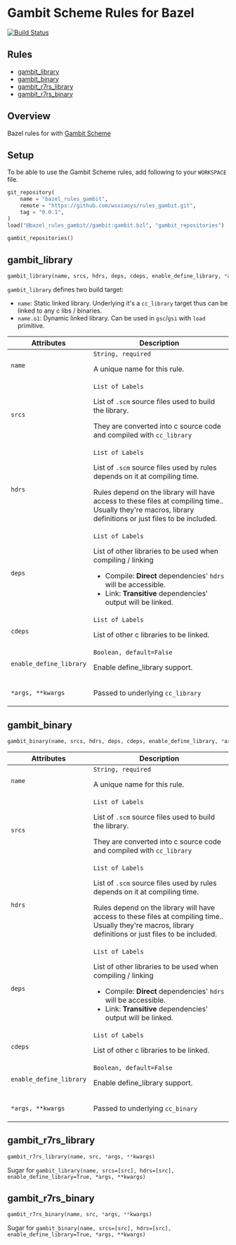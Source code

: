 # Gambit Scheme Rules for Bazel
[![Build Status](https://travis-ci.org/wsxiaoys/rules_gambit.svg?branch=master)](https://travis-ci.org/wsxiaoys/rules_gambit)

<div class="toc">
  <h2>Rules</h2>
  <ul>
    <li><a href="#gambit_library">gambit_library</a></li>
    <li><a href="#gambit_binary">gambit_binary</a></li>
    <li><a href="#gambit_r7rs_library">gambit_r7rs_library</a></li>
    <li><a href="#gambit_r7rs_binary">gambit_r7rs_binary</a></li>
  </ul>
</div>

## Overview
Bazel rules for with [Gambit Scheme](http://gambitscheme.org)

<a name="setup"></a>
## Setup
To be able to use the Gambit Scheme rules, add following to your `WORKSPACE` file.

```python
git_repository(
    name = "bazel_rules_gambit",
    remote = "https://github.com/wsxiaoys/rules_gambit.git",
    tag = "0.0.1",
)
load("@bazel_rules_gambit//gambit:gambit.bzl", "gambit_repositories")

gambit_repositories()
```

<a name="gambit_library"></a>
## gambit_library
```python
gambit_library(name, srcs, hdrs, deps, cdeps, enable_define_library, *args, **kwargs)
```

`gambit_library` defines two build target:
* `name`: Static linked library. Underlying it's a `cc_library` target thus can be linked to any c libs / binaries.
* `name.o1`: Dynamic linked library. Can be used in `gsc`/`gsi` with `load` primitive.

<table class="table table-condensed table-bordered table-params">
  <colgroup>
    <col class="col-param" />
    <col class="param-description" />
  </colgroup>
  <thead>
    <tr>
      <th>Attributes</th>
      <th>Description</th>
    </tr>
  </thead>
  <tbody>
    <tr>
      <td><code>name</code></td>
      <td>
        <code>String, required</code>
        <p>A unique name for this rule.</p>
      </td>
    </tr>
    <tr>
      <td><code>srcs</code></td>
      <td>
        <code>List of Labels</code>
        <p>List of <code>.scm</code> source files used to build the library.</p>
        <p>They are converted into c source code and compiled with <code>cc_library</code></p>
      </td>
    </tr>
    <tr>
      <td><code>hdrs</code></td>
      <td>
        <code>List of Labels</code>
        <p>List of <code>.scm</code> source files used by rules depends on it at compiling time.</p>
        <p>Rules depend on the library will have access to these files at compiling time.. Usually they're macros, library definitions or just files to be included.</p>
      </td>
    </tr>
    <tr>
      <td><code>deps</code></td>
      <td>
        <code>List of Labels</code>
        <p>List of other libraries to be used when compiling / linking</p>
        <ul>
          <li>Compile: <strong>Direct</strong> dependencies' <code>hdrs</code> will be accessible.</li>
          <li>Link: <strong>Transitive</strong> dependencies' output will be linked.</li>
        </ul>
      </td>
    </tr>
    <tr>
      <td><code>cdeps</code></td>
      <td>
        <code>List of Labels</code>
        <p>List of other c libraries to be linked.</p>
      </td>
    </tr>
    <tr>
      <td><code>enable_define_library</code></td>
      <td>
        <code>Boolean, default=False</code>
        <p>Enable define_library support.</p>
      </td>
    </tr>
    <tr>
      <td><code>*args, **kwargs</code></td>
      <td>
      <p>Passed to underlying <code>cc_library</code></p>
      </td>
    </tr>
  </tbody>
</table>

<a name="gambit_binary"></a>
## gambit_binary
```python
gambit_binary(name, srcs, hdrs, deps, cdeps, enable_define_library, *args, **kwargs)
```

<table class="table table-condensed table-bordered table-params">
  <colgroup>
    <col class="col-param" />
    <col class="param-description" />
  </colgroup>
  <thead>
    <tr>
      <th>Attributes</th>
      <th>Description</th>
    </tr>
  </thead>
  <tbody>
    <tr>
      <td><code>name</code></td>
      <td>
        <code>String, required</code>
        <p>A unique name for this rule.</p>
      </td>
    </tr>
    <tr>
      <td><code>srcs</code></td>
      <td>
        <code>List of Labels</code>
        <p>List of <code>.scm</code> source files used to build the library.</p>
        <p>They are converted into c source code and compiled with <code>cc_library</code></p>
      </td>
    </tr>
    <tr>
      <td><code>hdrs</code></td>
      <td>
        <code>List of Labels</code>
        <p>List of <code>.scm</code> source files used by rules depends on it at compiling time.</p>
        <p>Rules depend on the library will have access to these files at compiling time.. Usually they're macros, library definitions or just files to be included.</p>
      </td>
    </tr>
    <tr>
      <td><code>deps</code></td>
      <td>
        <code>List of Labels</code>
        <p>List of other libraries to be used when compiling / linking</p>
        <ul>
          <li>Compile: <strong>Direct</strong> dependencies' <code>hdrs</code> will be accessible.</li>
          <li>Link: <strong>Transitive</strong> dependencies' output will be linked.</li>
        </ul>
      </td>
    </tr>
    <tr>
      <td><code>cdeps</code></td>
      <td>
        <code>List of Labels</code>
        <p>List of other c libraries to be linked.</p>
      </td>
    </tr>
    <tr>
      <td><code>enable_define_library</code></td>
      <td>
        <code>Boolean, default=False</code>
        <p>Enable define_library support.</p>
      </td>
    </tr>
    <tr>
      <td><code>*args, **kwargs</code></td>
      <td>
      <p>Passed to underlying <code>cc_binary</code></p>
      </td>
    </tr>
  </tbody>
</table>

<a name="gambit_r7rs_library"></a>
## gambit_r7rs_library
```python
gambit_r7rs_library(name, src, *args, **kwargs)
```
Sugar for `gambit_library(name, srcs=[src], hdrs=[src], enable_define_library=True, *args, **kwargs)`

<a name="gambit_r7rs_binary"></a>
## gambit_r7rs_binary
```python
gambit_r7rs_binary(name, src, *args, **kwargs)
```
Sugar for `gambit_binary(name, srcs=[src], hdrs=[src], enable_define_library=True, *args, **kwargs)`
